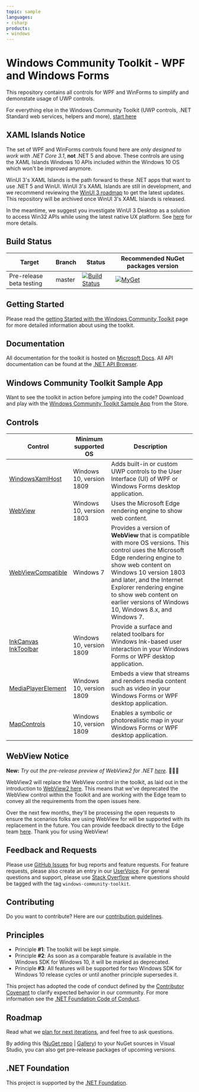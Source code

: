 ```yaml
---
topic: sample
languages:
- csharp
products:
- windows
---
```


# Windows Community Toolkit - WPF and Windows Forms 
This repository contains all controls for WPF and WinForms to simplify and demonstate usage of UWP controls.

For everything else in the Windows Community Toolkit (UWP controls, .NET Standard web services, helpers and more), [start here](https://github.com/windows-toolkit/WindowsCommunityToolkit)

## XAML Islands Notice
The set of WPF and WinForms controls found here are _only designed to work with .NET Core 3.1_, **not** .NET 5 and above. These controls are using the XAML Islands Windows 10 APIs included within the Windows 10 OS which won't be improved anymore. 

WinUI 3's XAML Islands is the path forward to these .NET apps that want to use .NET 5 and WinUI. WinUI 3's XAML Islands are still in development, and we recommend reviewing the [WinUI 3 roadmap](https://github.com/Microsoft/microsoft-ui-xaml/blob/master/docs/roadmap.md) to get the latest updates. This repository will be archived once WinUI 3's XAML Islands is released.

In the meantime, we suggest you investigate WinUI 3 Desktop as a solution to access Win32 APIs while using the latest native UX platform. See [here](https://aka.ms/winui3) for more details.



## Build Status
| Target | Branch | Status | Recommended NuGet packages version |
| ------ | ------ | ------ | ------ |
| Pre-release beta testing | master | [![Build Status](https://dev.azure.com/dotnet/WindowsCommunityToolkit/_apis/build/status/nmetulev.Win32Test)](https://dev.azure.com/dotnet/WindowsCommunityToolkit/_build/latest?definitionId=59) | [![MyGet](https://img.shields.io/dotnet.myget/uwpcommunitytoolkit/vpre/Microsoft.Toolkit.Forms.UI.XamlHost.svg)](https://dotnet.myget.org/gallery/uwpcommunitytoolkit) |

## Getting Started
Please read the [getting Started with the Windows Community Toolkit](https://docs.microsoft.com/windows/communitytoolkit/getting-started) page for more detailed information about using the toolkit.

## Documentation
All documentation for the toolkit is hosted on [Microsoft Docs](https://docs.microsoft.com/windows/communitytoolkit/). All API documentation can be found at the [.NET API Browser](https://docs.microsoft.com/en-us/dotnet/api/?term=microsoft.toolkit).

## Windows Community Toolkit Sample App
Want to see the toolkit in action before jumping into the code? Download and play with the [Windows Community Toolkit Sample App](https://www.microsoft.com/store/apps/9nblggh4tlcq) from the Store.

## Controls

| Control | Minimum supported OS | Description |
|-----------------|-------------------------------|-------------|
| [WindowsXamlHost](https://docs.microsoft.com/windows/communitytoolkit/controls/wpf-winforms/windowsxamlhost) | Windows 10, version 1809 | Adds built-in or custom UWP controls to the User Interface (UI) of WPF or Windows Forms desktop application. |
| [WebView](https://docs.microsoft.com/windows/communitytoolkit/controls/wpf-winforms/webview) | Windows 10, version 1803 | Uses the Microsoft Edge rendering engine to show web content. |
| [WebViewCompatible](https://docs.microsoft.com/windows/communitytoolkit/controls/wpf-winforms/webviewcompatible) | Windows 7 | Provides a version of **WebView** that is compatible with more OS versions. This control uses the Microsoft Edge rendering engine to show web content on Windows 10 version 1803 and later, and the Internet Explorer rendering engine to show web content on earlier versions of Windows 10, Windows 8.x, and Windows 7. |
| [InkCanvas](https://docs.microsoft.com/windows/communitytoolkit/controls/wpf-winforms/inkcanvas)<br>[InkToolbar](https://docs.microsoft.com/windows/communitytoolkit/controls/wpf-winforms/inktoolbar) | Windows 10, version 1809 | Provide a surface and related toolbars for Windows Ink-based user interaction in your Windows Forms or WPF desktop application. |
| [MediaPlayerElement](https://docs.microsoft.com/windows/communitytoolkit/controls/wpf-winforms/mediaplayerelement) | Windows 10, version 1809 | Embeds a view that streams and renders media content such as video in your Windows Forms or WPF desktop application. |
| [MapControls](https://docs.microsoft.com/windows/communitytoolkit/controls/wpf-winforms/mapcontrol) | Windows 10, version 1809 | Enables a symbolic or photorealistic map in your Windows Forms or WPF desktop application. |

## WebView Notice
**New:** _Try out the pre-release preview of WebView2 for .NET [here](https://docs.microsoft.com/en-us/microsoft-edge/webview2/releasenotes#09515-prerelease)._ 🎉🎉🎉

WebView2 will replace the WebView control in the toolkit, as laid out in the introduction to [WebView2 here](https://aka.ms/WebView2). This means that we've deprecated the WebView control within the Toolkit and are working with the Edge team to convey all the requirements from the open issues here.

Over the next few months, they'll be processing the open requests to ensure the scenarios folks are using WebView for will be supported with its replacement in the future. You can provide feedback directly to the Edge team [here](https://github.com/MicrosoftEdge/WebViewFeedback). Thank you for using WebView!

## Feedback and Requests
Please use [GitHub Issues](https://github.com/windows-toolkit/WindowsCommunityToolkit/issues) for bug reports and feature requests.
For feature requests, please also create an entry in our [UserVoice](https://wpdev.uservoice.com/forums/110705-universal-windows-platform/category/193402-uwp-community-toolkit).
For general questions and support, please use [Stack Overflow](https://stackoverflow.com/questions/tagged/windows-community-toolkit) where questions should be tagged with the tag `windows-community-toolkit`.

## Contributing
Do you want to contribute? Here are our [contribution guidelines](https://github.com/windows-toolkit/WindowsCommunityToolkit/blob/master/contributing.md).

## Principles
* Principle **#1**: The toolkit will be kept simple.
* Principle **#2**: As soon as a comparable feature is available in the Windows SDK for Windows 10, it will be marked as deprecated.
* Principle **#3**: All features will be supported for two Windows SDK for Windows 10 release cycles or until another principle supersedes it.

This project has adopted the code of conduct defined by the [Contributor Covenant](http://contributor-covenant.org/) to clarify expected behavior in our community.
For more information see the [.NET Foundation Code of Conduct](http://dotnetfoundation.org/code-of-conduct).

## Roadmap
Read what we [plan for next iterations](https://github.com/windows-toolkit/WindowsCommunityToolkit/milestones), and feel free to ask questions.

By adding this ([NuGet repo](https://dotnet.myget.org/F/uwpcommunitytoolkit/api/v3/index.json) | [Gallery](https://dotnet.myget.org/gallery/uwpcommunitytoolkit)) to your NuGet sources in Visual Studio, you can also get pre-release packages of upcoming versions.

## .NET Foundation
This project is supported by the [.NET Foundation](http://dotnetfoundation.org).
